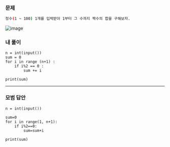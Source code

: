 ### 문제 
```sh
정수(1 ~ 100) 1개를 입력받아 1부터 그 수까지 짝수의 합을 구해보자.
```

![image](https://user-images.githubusercontent.com/58898466/149277460-ba16616f-f2b7-47ad-a842-d2375b107c17.png)


### 내 풀이
~~~
n = int(input())
sum = 0
for i in range (n+1) :
    if i%2 == 0 :
        sum += i

print(sum)
~~~

***
### 모범 답안
~~~
n = int(input())

sum=0
for i in range(1, n+1):
    if i%2==0:
        sum=sum+i

print(sum) 
~~~

